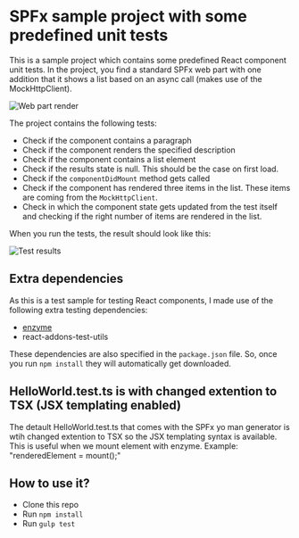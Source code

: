 # SPFx sample project with some predefined unit tests

This is a sample project which contains some predefined React component unit tests. In the project, you find a standard SPFx web part with one addition that it shows a list based on an async call (makes use of the MockHttpClient).

![Web part render](/assets/wp-render.png)

The project contains the following tests:
- Check if the component contains a paragraph
- Check if the component renders the specified description
- Check if the component contains a list element
- Check if the results state is null. This should be the case on first load.
- Check if the `componentDidMount` method gets called
- Check if the component has rendered three items in the list. These items are coming from the `MockHttpClient`.
- Check in which the component state gets updated from the test itself and checking if the right number of items are rendered in the list. 

When you run the tests, the result should look like this:

![Test results](/assets/test-results.png)

## Extra dependencies
As this is a test sample for testing React components, I made use of the following extra testing dependencies:
- [enzyme]( http://airbnb.io/enzyme)
- react-addons-test-utils

These dependencies are also specified in the `package.json` file. So, once you run `npm install` they will automatically get downloaded.

## HelloWorld.test.ts is with changed extention to TSX (JSX templating enabled)
The detault HelloWorld.test.ts that comes with the SPFx yo man generator is wtih changed extention to TSX so the JSX templating syntax is available. This is useful when we mount element with enzyme. Example: "renderedElement = mount(<HelloWorld description={descTxt} />);"

## How to use it?

- Clone this repo
- Run `npm install`
- Run `gulp test`
